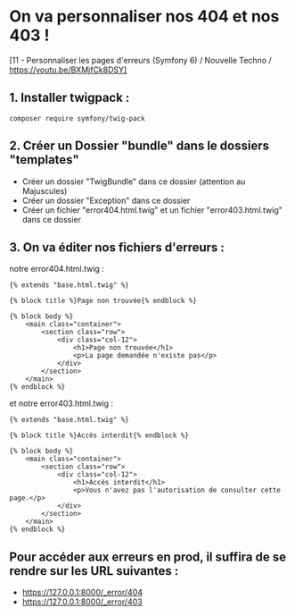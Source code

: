 # On va personnaliser nos 404 et nos 403 !

[11 - Personnaliser les pages d'erreurs (Symfony 6) / Nouvelle Techno / https://youtu.be/BXMjfCk8DSY]

## 1. Installer twigpack : 
``` 
composer require symfony/twig-pack
``` 

## 2. Créer un Dossier "bundle" dans le dossiers "templates"
- Créer un dossier "TwigBundle" dans ce dossier (attention au Majuscules)
- Créer un dossier "Exception" dans ce dossier
- Créer un fichier "error404.html.twig" et un fichier "error403.html.twig" dans ce dossier

## 3. On va éditer nos fichiers d'erreurs :
notre error404.html.twig :
``` 
{% extends "base.html.twig" %}

{% block title %}Page non trouvée{% endblock %}

{% block body %}
    <main class="container">
        <section class="row">
            <div class="col-12">
                <h1>Page non trouvée</h1>
                <p>La page demandée n'existe pas</p>
            </div>
        </section>
    </main>
{% endblock %}
``` 

et notre error403.html.twig :
``` 
{% extends "base.html.twig" %}

{% block title %}Accès interdit{% endblock %}

{% block body %}
    <main class="container">
        <section class="row">
            <div class="col-12">
                <h1>Accès interdit</h1>
                <p>Vous n'avez pas l'autorisation de consulter cette page.</p>
            </div>
        </section>
    </main>
{% endblock %}
``` 


## Pour accéder aux erreurs en prod, il suffira de se rendre sur les URL suivantes :
- https://127.0.0.1:8000/_error/404
- https://127.0.0.1:8000/_error/403

